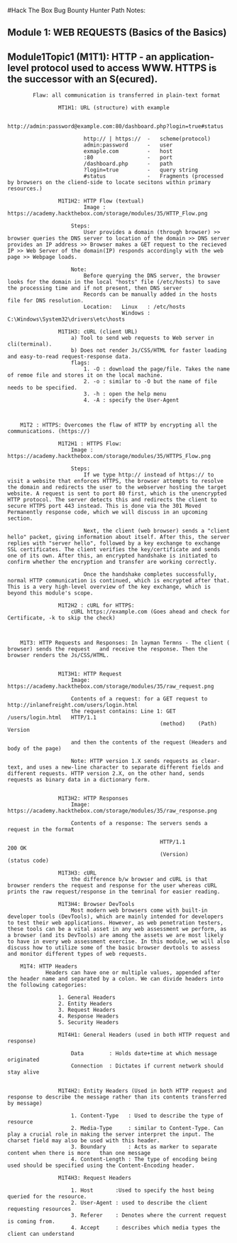 #Hack The Box Bug Bounty Hunter Path Notes:

## Module 1: WEB REQUESTS (Basics of the Basics)

##		Module1Topic1 (M1T1): HTTP - an application-level protocol used to access WWW. HTTPS is the successor with an S(ecured).
			Flaw: all communication is transferred in plain-text format

					MT1H1: URL (structure) with example

							http://admin:password@example.com:80/dashboard.php?login=true#status

							http:// | https://  -	scheme(protocol)
							admin:password		-	user
							exmaple.com 		-	host
							:80					-	port
							/dashboard.php		-	path
							?login=true			- 	query string
							#status				-	Fragments (processed by browsers on the cliend-side to locate secitons within primary resources.)

					M1T1H2: HTTP Flow (textual)
							Image : https://academy.hackthebox.com/storage/modules/35/HTTP_Flow.png

						Steps: 
							User provides a domain (through browser) >> browser queries the DNS server to location of the domain >> DNS server provides an IP address >> Browser makes a GET request to the recieved IP >> Web Server of the domain(IP) responds accordingly with the web page >> Webpage loads.
		
						Note:
							Before querying the DNS server, the browser looks for the domain in the local "hosts" file (/etc/hosts) to save the processing time and if not present, then DNS server
							Records can be manually added in the hosts file for DNS resolution.
							Location: 	Linux   : /etc/hosts
										Windows : C:\Windows\System32\drivers\etc\hosts

					M1T1H3: cURL (client URL)
						a) Tool to send web requests to Web server in cli(terminal). 
						b) Does not render Js/CSS/HTML for faster loading and easy-to-read request-response data.
						flags: 
							1. -O : download the page/file. Takes the name of remoe file and stores it on the local machine.
							2. -o : similar to -O but the name of file needs to be specified.
							3. -h : open the help menu
							4. -A : specify the User-Agent
		


		M1T2 : HTTPS: Overcomes the flaw of HTTP by encrypting all the communications. (https://)

					M1T2H1 : HTTPS Flow:
						Image : https://academy.hackthebox.com/storage/modules/35/HTTPS_Flow.png

						Steps: 
							If we type http:// instead of https:// to visit a website that enforces HTTPS, the browser attempts to resolve the domain and redirects the user to the webserver hosting the target website. A request is sent to port 80 first, which is the unencrypted HTTP protocol. The server detects this and redirects the client to secure HTTPS port 443 instead. This is done via the 301 Moved Permanently response code, which we will discuss in an upcoming section.

							Next, the client (web browser) sends a "client hello" packet, giving information about itself. After this, the server replies with "server hello", followed by a key exchange to exchange SSL certificates. The client verifies the key/certificate and sends one of its own. After this, an encrypted handshake is initiated to confirm whether the encryption and transfer are working correctly.

							Once the handshake completes successfully, normal HTTP communication is continued, which is encrypted after that. This is a very high-level overview of the key exchange, which is beyond this module's scope.
		
					M1T2H2 : cURL for HTTPS: 
						cURL https://example.com (Goes ahead and check for Certificate, -k to skip the check)
		
		

		M1T3: HTTP Requests and Responses: In layman Termns - The client ( browser) sends the request 	and receive the response. Then the browser renders the Js/CSS/HTML.


					M1T3H1: HTTP Request
						Image: https://academy.hackthebox.com/storage/modules/35/raw_request.png

						Contents of a request: for a GET request to 		http://inlanefreight.com/users/login.html
						the request contains: Line 1: GET 	/users/login.html 	HTTP/1.1
													(method) 	(Path)			Version
		
						and then the contents of the request (Headers and body of the page)
		
						Note: HTTP version 1.X sends requests as clear-text, and uses a new-line character to separate different fields and different requests. HTTP version 2.X, on the other hand, sends requests as binary data in a dictionary form.
		
		
					M1T3H2: HTTP Responses
						Image: https://academy.hackthebox.com/storage/modules/35/raw_response.png

						Contents of a response: The servers sends a request in the format
		
													HTTP/1.1	 		200	OK
													(Version)		(status code)			
					
					M1T3H3: cURL
						the difference b/w browser and cURL is that browser renders the request and response for the user whereas cURL prints the raw request/response in the temrinal for easier reading.

					M1T3H4: Browser DevTools
						Most modern web browsers come with built-in developer tools (DevTools), which are mainly intended for developers to test their web applications. However, as web penetration testers, these tools can be a vital asset in any web assessment we perform, as a browser (and its DevTools) are among the assets we are most likely to have in every web assessment exercise. In this module, we will also discuss how to utilize some of the basic browser devtools to assess and monitor different types of web requests.
						
		M1T4: HTTP Headers		
				Headers can have one or multiple values, appended after the header name and separated by a colon. We can divide headers into the following categories:

					1. General Headers
					2. Entity Headers
					3. Request Headers
					4. Response Headers
					5. Security Headers
					
					M1T4H1: General Headers (used in both HTTP request and response)
					
						Data	    : Holds date+time at which message originated
						Connection  : Dictates if current network should stay alive
								   
								   
					M1T4H2: Entity Headers (Used in both HTTP request and response to describe the message rather than its contents transferred by message)
					
						1. Content-Type   : Used to describe the type of resource
						2. Media-Type	  : similar to Content-Type. Can play a crucial role in making the server interpret the input. The charset field may also be used with this header.
						3. Boundary	  	  : Acts as marker to separate content when there is more	than one message
						4. Content-Length : The type of encoding being used should be specified using the Content-Encoding header.
						
					M1T4H3: Request Headers
					
						1. Host		  :Used to specify the host being queried for the resource. 
						2. User-Agent : used to describe the client requesting resources
						3. Referer	  : Denotes where the current request is coming from.
						4. Accept	  : describes which media types the client can understand
